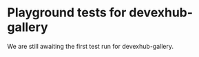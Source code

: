 # Playground tests for devexhub-gallery
We are still awaiting the first test run for devexhub-gallery.
